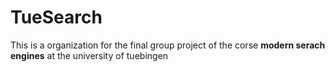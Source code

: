 # TueSearch

This is a organization for the final group project of the corse **modern serach engines** at the university of tuebingen
